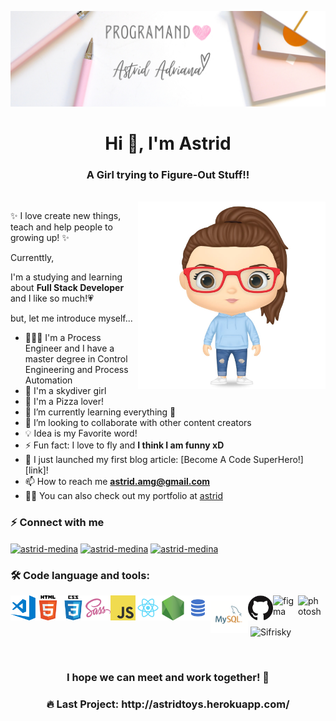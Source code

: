 
![](docs/banner1.png)

 
<h1 align="center">Hi 👋, I'm Astrid </h1>
<h3 align="center">A Girl trying to Figure-Out Stuff!! </h3>
<br>

<img align="right" src="docs/sifri.jpeg" alt="Sifrisky-Coding" width="300">

✨ I love create new things, teach and help people to growing up! ✨ 


Currenttly, 


I'm a studying and learning about **Full Stack Developer** and I like so much!💗


but, let me introduce myself... 


- 👩🏻‍🎓 I'm a Process Engineer and I have a master degree in Control Engineering and Process Automation
- 🚀 I'm a skydiver girl
- 🍕 I'm a Pizza lover!
- 🌱 I’m currently learning everything 🤣
- 👯 I’m looking to collaborate with other content creators
- 💡 Idea is my Favorite word!
- ⚡ Fun fact: I love to fly and **I think I am funny xD**
- 🔭 I just launched my first blog article: [Become A Code SuperHero!][link]!
- 📫 How to reach me **astrid.amg@gmail.com**
- 👨‍💻 You can also check out my portfolio at [astrid](https://Sifrisky.github.io/astrid/)


<h3 align="left"> ⚡ Connect with me </h3>
<p align="left">
<a href="https://twitter.com/AstridAdriiana" target="blank"><img align="center" src="https://cdn.jsdelivr.net/npm/simple-icons@3.0.1/icons/twitter.svg" alt="astrid-medina" height="30" width="40" /></a>
<a href="https://linkedin.com/in/astrid-medina" target="blank"><img align="center" src="https://cdn.jsdelivr.net/npm/simple-icons@3.0.1/icons/linkedin.svg" alt="astrid-medina" height="30" width="40" /></a>
<a href="https://instagram.com/astridadriana_" target="blank"><img align="center" src="https://cdn.jsdelivr.net/npm/simple-icons@3.0.1/icons/instagram.svg" alt="astrid-medina" height="30" width="40"  color="pink" /></a> </p>



<h3 align="left"> 🛠️ Code language and tools:</h3> 

<img align="left" alt="Visual Studio Code" width="40" height="40" src="https://raw.githubusercontent.com/github/explore/80688e429a7d4ef2fca1e82350fe8e3517d3494d/topics/visual-studio-code/visual-studio-code.png" />
<img align="left" alt="HTML5" width="40" height="40"src="https://raw.githubusercontent.com/github/explore/80688e429a7d4ef2fca1e82350fe8e3517d3494d/topics/html/html.png" />
<img align="left" alt="CSS3" width="40" height="40" src="https://raw.githubusercontent.com/github/explore/80688e429a7d4ef2fca1e82350fe8e3517d3494d/topics/css/css.png" />
<img align="left" alt="Sass" width="40" height="40" src="https://raw.githubusercontent.com/github/explore/80688e429a7d4ef2fca1e82350fe8e3517d3494d/topics/sass/sass.png" />
<img align="left" alt="JavaScript" width="40" height="40" src="https://raw.githubusercontent.com/github/explore/80688e429a7d4ef2fca1e82350fe8e3517d3494d/topics/javascript/javascript.png" />
<img align="left" alt="React" width="40" height="40" src="https://raw.githubusercontent.com/github/explore/80688e429a7d4ef2fca1e82350fe8e3517d3494d/topics/react/react.png" />
<img align="left" alt="Node.js" width="40" height="40" src="https://raw.githubusercontent.com/github/explore/80688e429a7d4ef2fca1e82350fe8e3517d3494d/topics/nodejs/nodejs.png" />
<img align="left" alt="SQL" width="40" height="40" src="https://raw.githubusercontent.com/github/explore/80688e429a7d4ef2fca1e82350fe8e3517d3494d/topics/sql/sql.png" />
<img align="left" alt="MySQL" width="60" height="60" src="https://raw.githubusercontent.com/github/explore/80688e429a7d4ef2fca1e82350fe8e3517d3494d/topics/mysql/mysql.png" />
<img align="left" alt="GitHub" width="40" height="40" src="https://raw.githubusercontent.com/github/explore/78df643247d429f6cc873026c0622819ad797942/topics/github/github.png" />
<img align="left" alt="figma" width="40" height="40" src="https://www.vectorlogo.zone/logos/figma/figma-icon.svg" />
<img align="left" alt="photoshop" width="40" height="40" src="https://devicons.github.io/devicon/devicon.git/icons/photoshop/photoshop-plain.svg"/> 

<br>
<br>

<p>&nbsp;<img align="center" src="https://github-readme-stats.vercel.app/api/top-langs?username=Sifrisky&show_icons=true&locale=en&layout=compact" alt="Sifrisky" /></p>

<br>
<!--
<p>&nbsp;<img align="center" src="https://github-readme-stats.vercel.app/api?username=Sifrisky&show_icons=true&locale=en" alt="Sifrisky" /></p> -->


<h3 align="center">I hope we can meet and work together! 🙌</h3>
 

 <h3 align="center"> 🔥 Last Project: http://astridtoys.herokuapp.com/ </h3>

